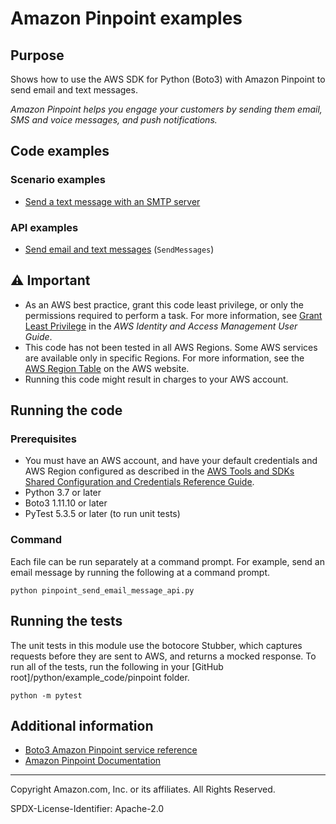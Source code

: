 # Amazon Pinpoint examples

## Purpose

Shows how to use the AWS SDK for Python (Boto3) with Amazon Pinpoint to send email and
text messages.

*Amazon Pinpoint helps you engage your customers by sending them email, SMS and voice 
messages, and push notifications.*

## Code examples

### Scenario examples

* [Send a text message with an SMTP server](https://github.com/awsdocs/aws-doc-sdk-examples/blob/main/python/example_code/pinpoint/pinpoint_send_email_smtp.py)

### API examples

* [Send email and text messages](https://github.com/awsdocs/aws-doc-sdk-examples/blob/main/python/example_code/pinpoint/pinpoint_send_email_message_api.py)
(`SendMessages`)

## ⚠ Important

- As an AWS best practice, grant this code least privilege, or only the 
  permissions required to perform a task. For more information, see 
  [Grant Least Privilege](https://docs.aws.amazon.com/IAM/latest/UserGuide/best-practices.html#grant-least-privilege) 
  in the *AWS Identity and Access Management 
  User Guide*.
- This code has not been tested in all AWS Regions. Some AWS services are 
  available only in specific Regions. For more information, see the 
  [AWS Region Table](https://aws.amazon.com/about-aws/global-infrastructure/regional-product-services/)
  on the AWS website.
- Running this code might result in charges to your AWS account.

## Running the code

### Prerequisites

- You must have an AWS account, and have your default credentials and AWS Region
  configured as described in the [AWS Tools and SDKs Shared Configuration and
  Credentials Reference Guide](https://docs.aws.amazon.com/credref/latest/refdocs/creds-config-files.html).
- Python 3.7 or later
- Boto3 1.11.10 or later
- PyTest 5.3.5 or later (to run unit tests)

### Command

Each file can be run separately at a command prompt. For example, send an email message
by running the following at a command prompt.

```
python pinpoint_send_email_message_api.py
```  

## Running the tests

The unit tests in this module use the botocore Stubber, which captures requests before 
they are sent to AWS, and returns a mocked response. To run all of the tests, 
run the following in your [GitHub root]/python/example_code/pinpoint folder.

```    
python -m pytest
```

## Additional information

- [Boto3 Amazon Pinpoint service reference](https://boto3.amazonaws.com/v1/documentation/api/latest/reference/services/pinpoint.html)
- [Amazon Pinpoint Documentation](https://docs.aws.amazon.com/pinpoint)

---
Copyright Amazon.com, Inc. or its affiliates. All Rights Reserved.

SPDX-License-Identifier: Apache-2.0
